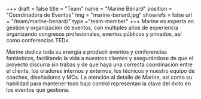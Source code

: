 +++
draft		= false
title		= "Team"
name		= "Marine Bénard"
position 	= "Coordinadora de Eventos"
img			= "marine-benard.jpg"
showrefs	= false
url			= "/team/marine-benard/"
type		="team-member"
+++
Marine es experta en gestión y organización de eventos, con múltiples años de experiencia organizando congresos profesionales, eventos públicos y privados, así como conferencias TEDx.

Marine dedica toda su energía a producir eventos y conferencias fantásticos, facilitando la vida a nuestros clientes y asegurándose de que el proyecto discurra sin trabas y de que haya una correcta coordinación entre el cliente, los oradores internos y externos, los técnicos y nuestro equipo de coaches, diseñadores y MCs. La atención al detalle de Marine, así como su habilidad para mantener todo bajo control representan la clave del éxito en los eventos que gestiona.